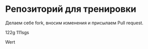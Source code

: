 # Репозиторий для тренировки

Делаем себе fork, вносим изменения и присылаем Pull request.

122g
111sgs

Wert